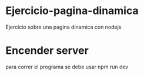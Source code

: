 # Ejercicio-pagina-dinamica
Ejercicio sobre una pagina dinamica con nodejs

# Encender server
para correr el programa se debe usar npm run dev 

